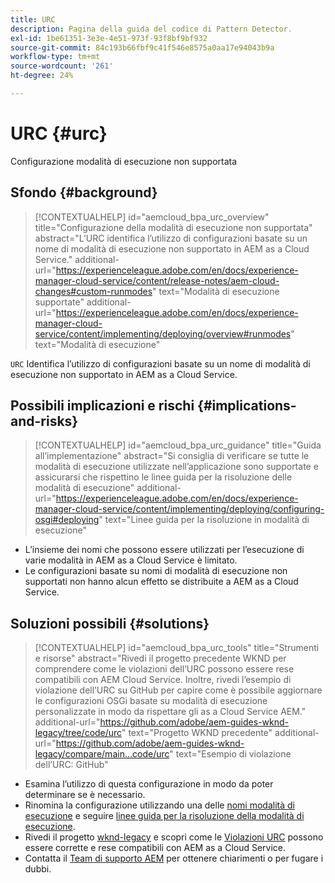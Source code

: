 ```yaml
---
title: URC
description: Pagina della guida del codice di Pattern Detector.
exl-id: 1be61351-3e3e-4e51-973f-93f8bf9bf932
source-git-commit: 84c193b66fbf9c41f546e8575a0aa17e94043b9a
workflow-type: tm+mt
source-wordcount: '261'
ht-degree: 24%

---
```


# URC {#urc}

Configurazione modalità di esecuzione non supportata

## Sfondo {#background}

>[!CONTEXTUALHELP]
>id="aemcloud_bpa_urc_overview"
>title="Configurazione della modalità di esecuzione non supportata"
>abstract="L’URC identifica l’utilizzo di configurazioni basate su un nome di modalità di esecuzione non supportato in AEM as a Cloud Service."
>additional-url="https://experienceleague.adobe.com/en/docs/experience-manager-cloud-service/content/release-notes/aem-cloud-changes#custom-runmodes" text="Modalità di esecuzione supportate"
>additional-url="https://experienceleague.adobe.com/en/docs/experience-manager-cloud-service/content/implementing/deploying/overview#runmodes" text="Modalità di esecuzione"

`URC`  Identifica l’utilizzo di configurazioni basate su un nome di modalità di esecuzione non supportato in AEM as a Cloud Service.

## Possibili implicazioni e rischi {#implications-and-risks}

>[!CONTEXTUALHELP]
>id="aemcloud_bpa_urc_guidance"
>title="Guida all’implementazione"
>abstract="Si consiglia di verificare se tutte le modalità di esecuzione utilizzate nell’applicazione sono supportate e assicurarsi che rispettino le linee guida per la risoluzione delle modalità di esecuzione"
>additional-url="https://experienceleague.adobe.com/en/docs/experience-manager-cloud-service/content/implementing/deploying/configuring-osgi#deploying" text="Linee guida per la risoluzione in modalità di esecuzione"

* L’insieme dei nomi che possono essere utilizzati per l’esecuzione di varie modalità in AEM as a Cloud Service è limitato.
* Le configurazioni basate su nomi di modalità di esecuzione non supportati non hanno alcun effetto se distribuite a AEM as a Cloud Service.

## Soluzioni possibili {#solutions}

>[!CONTEXTUALHELP]
>id="aemcloud_bpa_urc_tools"
>title="Strumenti e risorse"
>abstract="Rivedi il progetto precedente WKND per comprendere come le violazioni dell’URC possono essere rese compatibili con AEM Cloud Service. Inoltre, rivedi l’esempio di violazione dell’URC su GitHub per capire come è possibile aggiornare le configurazioni OSGi basate su modalità di esecuzione personalizzate in modo da rispettare gli as a Cloud Service AEM."
>additional-url="https://github.com/adobe/aem-guides-wknd-legacy/tree/code/urc" text="Progetto WKND precedente"
>additional-url="https://github.com/adobe/aem-guides-wknd-legacy/compare/main...code/urc" text="Esempio di violazione dell’URC: GitHub"

* Esamina l’utilizzo di questa configurazione in modo da poter determinare se è necessario.
* Rinomina la configurazione utilizzando una delle [nomi modalità di esecuzione](https://experienceleague.adobe.com/en/docs/experience-manager-cloud-service/content/release-notes/aem-cloud-changes#custom-runmodes) e seguire [linee guida per la risoluzione della modalità di esecuzione](https://experienceleague.adobe.com/en/docs/experience-manager-cloud-service/content/implementing/deploying/configuring-osgi#runmode-resolution).
* Rivedi il progetto [wknd-legacy](https://github.com/adobe/aem-guides-wknd-legacy/tree/code/urc) e scopri come le [Violazioni URC](https://github.com/adobe/aem-guides-wknd-legacy/compare/main...code/urc) possono essere corrette e rese compatibili con AEM as a Cloud Service.
* Contatta il [Team di supporto AEM](https://helpx.adobe.com/it/enterprise/using/support-for-experience-cloud.html) per ottenere chiarimenti o per fugare i dubbi.
